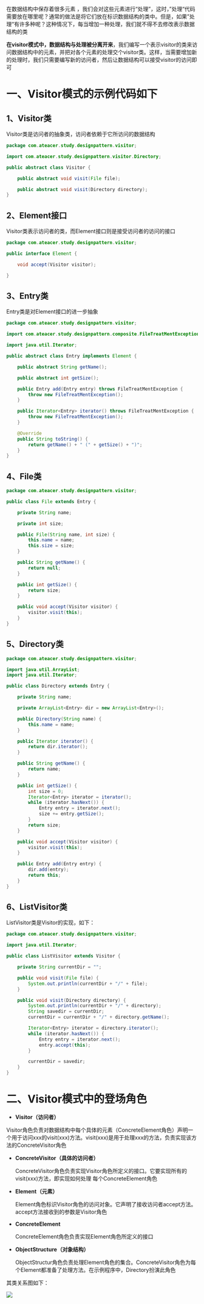 在数据结构中保存着很多元素 ，我们会对这些元素进行“处理”，这时，”处理“代码需要放在哪里呢？通常的做法是将它们放在标识数据结构的类中。但是，如果”处理“有许多种呢？这种情况下，每当增加一种处理，我们就不得不去修改表示数据结构的类

**在visitor模式中，数据结构与处理被分离开来**，我们编写一个表示visitor的类来访问数据结构中的元素，并把对各个元素的处理交个visitor类。这样，当需要增加新的处理时，我们只需要编写新的访问者，然后让数据结构可以接受visitor的访问即可

# 一、Visitor模式的示例代码如下

## 1、Visitor类

Visitor类是访问者的抽象类，访问者依赖于它所访问的数据结构

```java
package com.ateacer.study.designpattern.visitor;

import com.ateacer.study.designpattern.visitor.Directory;

public abstract class Visitor {

    public abstract void visit(File file);

    public abstract void visit(Directory directory);
}
```

## 2、Element接口

Visitor类表示访问者的类，而Element接口则是接受访问者的访问的接口

```java
package com.ateacer.study.designpattern.visitor;

public interface Element {

    void accept(Visitor visitor);

}
```

## 3、Entry类

Entry类是对Element接口的进一步抽象

```java
package com.ateacer.study.designpattern.visitor;

import com.ateacer.study.designpattern.composite.FileTreatMentException;

import java.util.Iterator;

public abstract class Entry implements Element {

    public abstract String getName();

    public abstract int getSize();

    public Entry add(Entry entry) throws FileTreatMentException {
        throw new FileTreatMentException();
    }

    public Iterator<Entry> iterator() throws FileTreatMentException {
        throw new FileTreatMentException();
    }

    @Override
    public String toString() {
        return getName() + " (" + getSize() + ")";
    }
}
```

## 4、File类

```java
package com.ateacer.study.designpattern.visitor;

public class File extends Entry {

    private String name;

    private int size;

    public File(String name, int size) {
        this.name = name;
        this.size = size;
    }

    public String getName() {
        return null;
    }

    public int getSize() {
        return size;
    }

    public void accept(Visitor visitor) {
        visitor.visit(this);
    }
}
```

## 5、Directory类

```java
package com.ateacer.study.designpattern.visitor;

import java.util.ArrayList;
import java.util.Iterator;

public class Directory extends Entry {

    private String name;

    private ArrayList<Entry> dir = new ArrayList<Entry>();

    public Directory(String name) {
        this.name = name;
    }

    public Iterator iterator() {
        return dir.iterator();
    }

    public String getName() {
        return name;
    }

    public int getSize() {
        int size = 0;
        Iterator<Entry> iterator = iterator();
        while (iterator.hasNext()) {
            Entry entry = iterator.next();
            size += entry.getSize();
        }
        return size;
    }

    public void accept(Visitor visitor) {
        visitor.visit(this);
    }

    public Entry add(Entry entry) {
        dir.add(entry);
        return this;
    }
}
```

## 6、ListVisitor类

ListVisitor类是Visitor的实现，如下：

```java
package com.ateacer.study.designpattern.visitor;

import java.util.Iterator;

public class ListVisitor extends Visitor {

    private String currentDir = "";

    public void visit(File file) {
        System.out.println(currentDir + "/" + file);
    }

    public void visit(Directory directory) {
        System.out.println(currentDir + "/" + directory);
        String savedir = currentDir;
        currentDir = currentDir + "/" + directory.getName();

        Iterator<Entry> iterator = directory.iterator();
        while (iterator.hasNext()) {
            Entry entry = iterator.next();
            entry.accept(this);
        }

        currentDir = savedir;
    }
}
```

# 二、Visitor模式中的登场角色

-  **Visitor（访问者）**	

  Visitor角色负责对数据结构中每个具体的元素（ConcreteElement角色）声明一个用于访问xxx的visit(xxx)方法。visit(xxx)是用于处理xxx的方法，负责实现该方法的ConcreteVisitor角色

- **ConcreteVisitor（具体的访问者）**

  ConcreteVisitor角色负责实现Visitor角色所定义的接口。它要实现所有的visit(xxx)方法，即实现如何处理 每个ConcreteElement角色

- **Element（元素）**

  Element角色标识Visitor角色的访问对象。它声明了接收访问者accept方法。accept方法接收到的参数是Visitor角色

- **ConcreteElement**

  ConcreteElement角色负责实现Element角色所定义的接口

- **ObjectStructure（对象结构）**

  ObjectStructur角色负责处理Element角色的集合。ConcreteVisitor角色为每个Element都准备了处理方法。在示例程序中，Directory扮演此角色

其类关系图如下：

![](../pictures/ZooKeeper学习\Vistor模式类关系图.png)

